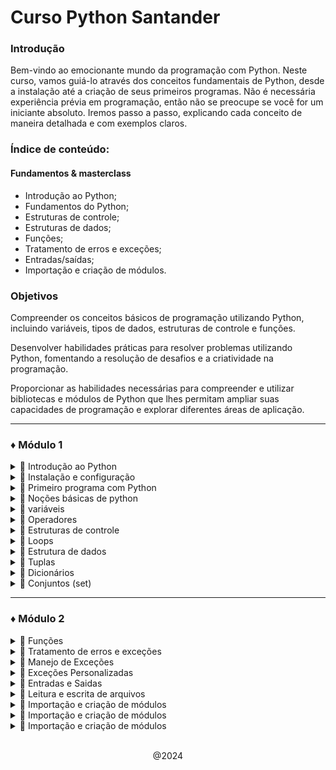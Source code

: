 # **Curso Python Santander**

### Introdução

Bem-vindo ao emocionante mundo da programação com Python. Neste curso, vamos guiá-lo através dos conceitos fundamentais de Python, desde a instalação até a criação de seus primeiros programas. Não é necessária experiência prévia em programação, então não se preocupe se você for um iniciante absoluto. Iremos passo a passo, explicando cada conceito de maneira detalhada e com exemplos claros. 

### **Índice de conteúdo**:
#### Fundamentos & masterclass
- Introdução ao Python;
- Fundamentos do Python;
- Estruturas de controle;
- Estruturas de dados;
- Funções;
- Tratamento de erros e exceções;
- Entradas/saídas;
- Importação e criação de módulos.

### **Objetivos**

Compreender os conceitos básicos de programação utilizando Python, incluindo variáveis, tipos de dados, estruturas de controle e funções.

Desenvolver habilidades práticas para resolver problemas utilizando Python, fomentando a resolução de desafios e a criatividade na programação.

Proporcionar as habilidades necessárias para compreender e utilizar bibliotecas e módulos de Python que lhes permitam ampliar suas capacidades de programação e explorar diferentes áreas de aplicação.

---

### ♦ Módulo 1
<details> 

---
<summary> 🔹 Introdução ao Python</summary> <br>
  
Python foi criado por Guido van Rossum, um programador holandês, no final dos anos 80 e início dos anos 90. 
A primeira versão do Python, a 0.9.0, foi lançada em 1991. Guido van Rossum nomeou a linguagem em homenagem 
ao grupo de comédia britânico Monty Python, do qual era um grande fã. 


Python foi projetado com o objetivo de ser uma linguagem fácil de ler e escrever, com uma sintaxe clara e 
concisa. Ao longo dos anos, evoluiu e ganhou popularidade até se tornar uma das linguagens de programação 
mais utilizadas no mundo. 

### *Caracteristicas*

**Aplicações**

Python é utilizado em uma ampla gama de aplicações e domínios, alguns exemplos são:

**Desenvolvimento Web**

Python é amplamente utilizado no desenvolvimento web backend, com frameworks populares como Django e Flask.

**Ciência de dados**

Python é a linguagem preferida para análise de dados e ciência de dados devido a bibliotecas como NumPy, Pandas e Matplotlib. 

**Inteligência Artificial e machine learning**

Python é a escolha principal para projetos de IA e machine learning, graças a bibliotecas como TensorFlow e Scikit-learn. 

**Automatização de tarefas** 
Python pode ser utilizado para automatizar tarefas repetitivas, como processamento de arquivos, web scraping e testes de software.

 
**Desenvolvimento de Jogos**
Python é utilizado no desenvolvimento de jogos simples, especialmente com bibliotecas como Pygame. 


### **Aplicações**

Python é utilizado em uma ampla gama de aplicações e domínios, alguns exemplos são:  
 
- **Desenvolvimento web**
  
  Python é amplamente utilizado no desenvolvimento web backend, com frameworks populares como Django e Flask.

- **Ciência de dados**
  
  Python é a linguagem preferida para análise de dados e ciência de dados devido a bibliotecas como NumPy, Pandas e Matplotlib. 

- **Inteligência artificial e machine learning**
  
  Python é a escolha principal para projetos de IA e machine learning, graças a bibliotecas como TensorFlow e Scikit-learn. 

- **Automatização de tarefas**
  
  Python pode ser utilizado para automatizar tarefas repetitivas, como processamento de arquivos, web scraping e testes de software.

- **Desenvolvimento de jogos**

  Python é utilizado no desenvolvimento de jogos simples, especialmente com bibliotecas como Pygame. 

</details>

<details>

---

<summary> 🔹 Instalação e configuração</summary>
  
Para começar a programar em Python, primeiro você deve baixar e instalar Python no seu computador. Siga estes passos: 

1. Vá ao site oficial do Python: https://www.python.org/downloads/Links.

2. Na seção "Download" você encontrará a última versão estável do Python. Selecione a versão adequada para o seu sistema operacional (Windows, macOS ou Linux).
3. Baixe o instalador do Python correspondente ao seu sistema operacional.
Uma vez baixado, execute o instalador. Certifique-se de marcar a opção "Add Python to PATH" durante o processo de instalação no Windows. Isso permitirá que você execute Python a partir da linha de comando.
4. Siga as instruções do instalador e espere a instalação ser concluída. 

## Configuração do ambiente de desenvolvimento

Um ambiente de desenvolvimento integrado (IDE) é uma ferramenta que facilita a escrita, execução e depuração de código. Embora você possa usar um editor de texto simples para escrever código Python, um IDE oferece recursos adicionais que melhoram a produtividade do desenvolvimento. 

Alguns IDEs populares para Python são: 

- PyCharm: é um IDE poderoso e completo desenvolvido pela JetBrains. Oferece funções avançadas, como autocompletar código, depuração, integração com sistemas de controle de versão e mais. 
  
- Visual Studio Code: é um editor de código desenvolvido pela Microsoft. Com a extensão de Python, se torna um IDE leve e versátil para o desenvolvimento de Python. 
  
- Sublime Text: é um editor de texto rápido e personalizável que suporta programação em Python através do uso de plugins. 

Outra alternativa é o uso de Jupyter Notebooks, uma aplicação web interativa que permite criar e compartilhar documentos que contêm código ao vivo, equações, visualizações e texto explicativo. É comumente usado em ciência de dados, análise e aprendizado de Python. 

Para usar Jupyter Notebook: 

Abra a linha de comando (Terminal no macOS/Linux ou Prompt de Comando no Windows). 
Execute o seguinte comando para instalar Jupyter Notebooks:
    
    pip install jupyter notebooks
    
Uma vez instalado, execute o seguinte comando para iniciar Jupyter Notebook:

    jupyter notebooks
    
Uma janela do navegador será aberta com a interface do Jupyter Notebook.
Clique em "New" e selecione "Python 3" para criar um novo caderno (notebook).

</details>

<details>

---

<summary> 🔹 Primeiro programa com Python</summary>

É uma tradição no mundo da programação começar com um programa simples chamado "Olá Mundo". Este programa simplesmente mostra a mensagem "Olá Mundo" na tela. 

- Abra seu IDE ou editor de texto preferido e crie um novo arquivo.
- Nomeie o arquivo como "ola_mundo.py". A extensão ".py" indica que é um arquivo de Python. 
- No arquivo, escreva o seguinte código:
  ~~~~ python
  print ("Olá, Mundo!")
  ~~~~
- Salve o arquivo e execute o programa. Se estiver utilizando um IDE, procure a opção "Run" ou "Execute". 
  
Você verá que a mensagem "Olá, Mundo!" é impressa na tela.


### **Conceitos básicos da sintaxe em Python**
Antes de mergulharmos em conceitos mais avançados, é importante familiarizar-se com alguns aspectos básicos da sintaxe do Python.

#### **Indentação**
No Python, a **indentação** (espaços ou tabulações no início de uma linha) é utilizada para delimitar blocos de código. Diferente de outras linguagens que utilizam chaves ou palavras-chave, o Python utiliza a indentação para determinar o escopo das declarações. Por exemplo: 
~~~python
if condition:
    # Bloco de código se a condição for verdadeira
    instrucao1
    instrucao2
else:
    # Bloco de código se a condição for falsa
    instrucao3
    instrucao4
~~~~

    ❗ É fundamental manter uma indentação consistente em todo o código para evitar erros de sintaxe.

### **Comentários**
Os comentários são linhas de texto no código que são ignoradas pelo interpretador do Python. Eles são utilizados para explicar ou documentar o código. No Python, os comentários de uma única linha começam com o símbolo 
#, enquanto os comentários de várias linhas são delimitados por três aspas """ . Por exemplo:

~~~~~ python
"# Este é um comentário de uma única linha"

"""
Este é um comentário
de várias linhas
"""
 ~~~~~

### **Sensibilidade a maiúsculas e minúsculas**
Python distingue entre maiúsculas e minúsculas. Portanto, **variável**, **Variável** e **VARIÁVEL** são consideradas variáveis diferentes.


### **Ponto e vírgula**
Diferente de outras linguagens, o Python não requer o uso de ponto e vírgula **(;)** ao final de cada instrução. No entanto, se você desejar escrever várias instruções em uma única linha, pode separá-las com um ponto e vírgula. Por exemplo:
~~~~ python
instrucao1; instrucao2; instrucao3
 ~~~~

### **Uso de parênteses**
Os parênteses são utilizados para agrupar expressões, definir funções e realizar chamadas a funções. Por exemplo:

~~~ python
resultado = (a + b) * c
~~~~


</details>




<details>

---

<summary> 🔹 Noções básicas de python </summary>



Em Python, os tipos de dados básicos são as categorias nas quais podemos classificar os valores que utilizamos em nossos programas. Compreender os diferentes tipos de dados é fundamental para trabalhar com variáveis e realizar operações em Python. Os tipos de dados básicos incluem:

### **Inteiros (int)**
Os números inteiros são aqueles que não têm parte decimal. Em Python, são representados simplesmente escrevendo o número sem aspas nem pontos decimais. Por exemplo:
~~~python
idade = 25
quantidade = 100
 ~~~

### **Flutuantes (float)**
Os números flutuantes, também conhecidos como números de ponto flutuante, são aqueles que têm uma parte decimal. Em Python, são representados utilizando um ponto para separar a parte inteira da parte decimal. Por exemplo:
~~~python
preço = 9.99
altura = 1.75
 ~~~

### **Cadeias de texto (strings)**
As cadeias de texto, ou simplesmente cadeias, são sequências de caracteres encerradas entre aspas simples ('...') ou duplas ("..."). São utilizadas para representar texto em Python. Por exemplo:
~~~python
nome = "Juan"
mensagem = '¡Hola, mundo!'
~~~
Você pode incluir caracteres especiais nas cadeias utilizando o caractere de escape \. Por exemplo, para incluir aspas dentro de uma cadeia, você pode usar \' ou \". Também pode utilizar a notação de tripla aspa ('''...''' ou """...""") para criar cadeias de várias linhas.

### **Booleanos**
Os valores booleanos representam os valores de verdade: True (verdadeiro) e False (falso). São comumente utilizados em expressões condicionais e operações lógicas. Por exemplo:
~~~python
é_maior_de_idade = True
tem_desconto = False
~~~
    ❗ Os valores booleanos em Python começam com uma letra maiúscula: True e False.


</details>




<details>

---

<summary> 🔹 variáveis </summary>



dados em nossos programas. Você pode pensar em uma variável como uma etiqueta à qual você atribui um valor específico. Em Python, não é necessário declarar o tipo de dados de uma variável com antecedência, pois o Python infere o tipo de dados automaticamente com base no valor atribuído.

### **Declaração e atribuição de variáveis**
As variáveis são contêineres que nos permitem armazenar e manipular dados em nossos programas. Para declarar e atribuir um valor a uma variável em Python, utilizamos o operador de atribuição =. O nome da variável vai à esquerda do operador, e o valor que você deseja atribuir vai à direita. Por exemplo:
~~~python
nome = "Juan"
idade = 25
altura = 1.75
é estudante = True
~~~~
No exemplo, declaramos e atribuímos valores às variáveis nome, idade, altura e é_estudante. O Python infere automaticamente o tipo de dados de cada variável com base no valor atribuído.

Você também pode atribuir o mesmo valor a várias variáveis em uma única linha usando o operador de atribuição múltipla:

    a = b = c = 10
Neste caso, as variáveis a, b e c terão o valor 10.

### **Regras para nomear variáveis**
Ao nomear variáveis em Python, é importante seguir algumas regras para manter um código legível e evitar erros:

Os nomes das variáveis só podem conter letras (a-z, A-Z), números (0-9) e sublinhados (_). Não podem começar com um número.

O Python diferencia maiúsculas de minúsculas, então nome e Nome são variáveis diferentes.

Não se pode usar palavras-chave reservadas do Python como nomes de variáveis (por exemplo, if, else, for, while, etc.).

Recomenda-se usar nomes descritivos para as variáveis, que indiquem claramente seu propósito: nome, idade, total_vendas, etc.

Seguindo essas regras, alguns exemplos de nomes de variáveis válidos são:

    idade
    nome_completo
    total_vendas
    _contador
E alguns exemplos de nomes de variáveis inválidos são:

    1idade   # Começa com um número
    nome-completo   # Usa um hífen em vez de um sublinhado
    if   # Palavra-chave reservada do Python
    

</details>



<details>

---

<summary> 🔹 Operadores </summary>



em variáveis e valores. Python fornece diferentes tipos de operadores para realizar operações aritméticas, comparações e operações lógicas.

### **Aritméticos**
Os operadores aritméticos são utilizados para realizar operações matemáticas básicas. Os principais operadores aritméticos em Python são:
~~~python
Soma (+): soma dois valores.

Subtração (-): subtrai o segundo valor do primeiro.

Multiplicação (*): multiplica dois valores.

Divisão (/): divide o primeiro valor pelo segundo e devolve um resultado de tipo flutuante.

Divisão inteira (//): divide o primeiro valor pelo segundo e devolve um resultado de tipo inteiro (a parte decimal é descartada).

Módulo (%): devolve o resto da divisão entre o primeiro valor e o segundo.

Exponenciação (**): eleva o primeiro valor à potência do segundo.
~~~~
Exemplos:
~~~python
a = 10
b = 3

soma = a + b   # 13
subtracao = a - b    # 7
multiplicacao = a * b    # 30
divisao = a / b   # 3.333333333
divisao_inteira = a // b   # 3
modulo = a % b   # 1
exponenciacao = a ** b   # 1000
~~~ 

### **De comparação**
Os operadores de comparação são utilizados para comparar dois valores e devolvem um valor booleano (True ou False) segundo o resultado da comparação. Os operadores de comparação em Python são:
~~~python
Igual a (==): devolve True se ambos os valores são iguais.

Diferente de (!=): devolve True se os valores são diferentes.

Maior que (>): devolve True se o primeiro valor é maior que o segundo.

Menor que (<): devolve True se o primeiro valor é menor que o segundo.

Maior ou igual que (>=): devolve True se o primeiro valor é maior ou igual que o segundo.

Menor ou igual que (<=): devolve True se o primeiro valor é menor ou igual que o segundo.
~~~
Exemplos:
~~~python
a = 10
b = 3


igual = a == b   # False
diferente = a != b   # True
maior que = a > b   # True
menor que = a < b   # False
maior ou igual = a >= b   # True
menor ou igual = a <= b   # False
~~~

### **Lógicos**
Os operadores lógicos são utilizados para combinar expressões condicionais e avaliar múltiplas condições. Os operadores lógicos em Python são:
~~~python
AND (and): devolve True se ambas as condições são verdadeiras.

OR (or): devolve True se ao menos uma das condições é verdadeira.

NOT (not): inverte o valor de uma condição, devolve True se a condição é falsa e False se a condição é verdadeira.
~~~
Exemplo:
~~~python
a = 10
b = 3

resultado_and = (a > 5) and (b < 5)   # True

resultado_or = (a > 15) or (b < 5)   # True

resultado_not = not (a > 5)   # False
~~~
Você pode utilizar esses operadores para realizar cálculos, tomar decisões baseadas em comparações e combinar condições lógicas em seus programas.

    ❗ Python segue as regras de precedência de operadores, onde certos operadores têm prioridade sobre outros. Em geral, a precedência segue a ordem: parênteses, exponenciação, multiplicação/divisão, soma/subtração, operadores de comparação e operadores lógicos. 

</details>




<details>

---

<summary> 🔹 Estruturas de controle </summary>


As 
tomar decisões e repetir blocos de código segundo certas condições.

### **Estruturas condicionais**
As estruturas condicionais nos permitem executar diferentes blocos de código segundo se cumpra ou não uma determinada condição. Em Python, as estruturas condicionais mais utilizadas são **if**, **if-else** e **if-elif-else**.

### **IF**
A estrutura if é utilizada para executar um bloco de código se uma condição for verdadeira. A sintaxe básica é a seguinte:
~~~python
if condicao:
   # Bloco de código a executar se a condição for verdadeira
   instruções
~~~
Exemplo:
~~~python
idade = 18

if idade >= 18:
   print ("Você é maior de idade.")
~~~
    Neste exemplo, se a variável idade for maior ou igual a 18, será executado o bloco de código dentro do if e será impressa a mensagem "Você é maior de idade."

### **IF-ELSE**
A estrutura if-else nos permite especificar um bloco de código alternativo que será executado se a condição do if for falsa. A sintaxe básica é a seguinte:
~~~python
idade = 15

if idade >= 18:
   print ("Você é maior de idade.")

else:
   print ("Você é menor de idade.")
~~~
    Neste exemplo, se a variável idade for maior ou igual a 18, será executado o bloco de código dentro do if e será impressa a mensagem "Você é maior de idade." Caso contrário, será executado o bloco de código dentro do else e será impressa a mensagem "Você é menor de idade."

### **IF-ELIF-ELSE**
A estrutura if-elif-else nos permite especificar múltiplas condições e blocos de código alternativos. A sintaxe básica é a seguinte:
~~~python
if condicao1:

   # Bloco de código a executar se a condicao1 for verdadeira
   instruções

elif condicao2:

   # Bloco de código a executar se a condicao2 for verdadeira
   instruções

else:

   # Bloco de código a executar se nenhuma condição anterior for verdadeira
   instruções
~~~
Exemplo:
~~~python
nota = 85

if nota >= 90:
   print ("Excelente")

elif nota >= 80:
   print ("Muito bom")

elif nota >= 70:
   print ("Bom")

else:
   print ("Precisa melhorar")
~~~
    Neste exemplo, são avaliadas múltiplas condições em ordem. Se a variável nota for maior ou igual a 90, será impresso "Excelente". Se não se cumprir a primeira condição, mas nota for maior ou igual a 80, será impresso "Muito bom". Se não se cumprirem as condições anteriores, mas nota for maior ou igual a 70, será impresso "Bom". Se nenhuma das condições anteriores for verdadeira, será executado o bloco else e será impresso "Precisa melhorar".

</details>




<details>

---

<summary> 🔹 Loops</summary>



Python, os loops mais comuns são for e while.

#### **For**
O loop for é utilizado para iterar sobre uma sequência (como uma lista, uma tupla ou uma string) ou qualquer objeto iterável. A sintaxe básica é a seguinte:

for variável in sequência:

    # Bloco de código a repetir
    instruções
Exemplo:
~~~ python
frutas = ["maçã", "banana", "laranja"]

for fruta in frutas:
    print(fruta)
~~~~
    Neste exemplo, o loop for itera sobre a lista frutas. Em cada iteração, a variável fruta assume o valor de um elemento da lista, e o bloco de código dentro do loop é executado. Neste caso, cada fruta é impressa em uma linha separada.

#### **While**
O loop while é utilizado para repetir um bloco de código enquanto uma condição for verdadeira. A sintaxe básica é a seguinte:

    while condição:

    # Bloco de código a repetir
    instruções
Exemplo:
~~~~ python
contador = 0

while contador < 5:

    print(contador)
    contador += 1
~~~~
    Neste exemplo, o loop while é executado enquanto a variável contador for menor que 5. Em cada iteração, o valor de contador é impresso e depois incrementado em 1 pela instrução contador += 1. O loop será interrompido quando contador atingir o valor de 5.

É importante ter cuidado ao usar o loop while, pois, se a condição nunca se tornar falsa, o loop será executado indefinidamente, o que é conhecido como um loop infinito.

**Controle de loops**

Python fornece algumas instruções especiais para controlar o fluxo de execução dentro dos loops:

Break
A instrução break é utilizada para sair prematuramente de um loop, independentemente da condição. Quando um break é encontrado, o loop é interrompido e o fluxo de execução continua com a próxima instrução fora do loop.
~~~~ python
contador = 0

while True:

    print(contador)
    contador += 1

    if contador == 5:
        break
~~~~

    Neste exemplo, o loop while é executado indefinidamente devido à condição True. No entanto, dentro do loop é utilizada uma estrutura condicional if para verificar se contador é igual a 5. Quando essa condição é satisfeita, a instrução break é executada, fazendo com que o loop seja interrompido e o fluxo de execução continue com a próxima instrução fora do loop.

#### **Continue**

A instrução continue é utilizada para pular o restante do bloco de código dentro de um loop e passar para a próxima iteração.

Exemplo:
~~~~ python
for i in range(10):

    if i % 2 == 0:
        continue
    print(i)

~~~~

    Neste exemplo, o loop for itera sobre os números de 0 a 9 utilizando a função range(). Dentro do loop, verifica-se se o número é divisível por 2 utilizando o operador de módulo %. Se o número for divisível por 2 (ou seja, se for par), a instrução continue é executada, fazendo com que o restante do bloco de código seja pulado e passando para a próxima iteração do loop. Como resultado, apenas os números ímpares serão impressos.


#### **Pass**
A instrução pass é uma operação nula que não faz nada. É utilizada como um marcador de posição quando uma instrução é sintaticamente necessária, mas nenhuma ação é desejada.

Exemplo:
~~~~ python
for i in range(5):
    pass
~~~~
    Neste exemplo, o loop for itera sobre os números de 0 a 4, mas nenhuma ação é realizada dentro do loop devido à instrução pass. Isso pode ser útil quando se está desenvolvendo um programa e se deseja reservar um bloco de código para implementá-lo mais tarde.

 ### Conclusão
As estruturas de controle são ferramentas poderosas que nos permitem controlar o fluxo de execução de nossos programas. Com as estruturas condicionais (if, if-else, if-elif-else) podemos tomar decisões baseadas em condições, enquanto que com os loops (for, while) podemos repetir blocos de código várias vezes. Além disso, as instruções break, continue e pass nos fornecem um controle adicional sobre o comportamento dos loops.


</details>




<details>

---

<summary> 🔹 Estrutura de dados</summary>



maneira eficiente em nossos programas. Python fornece várias estruturas de dados integradas, como listas, tuplas, dicionários e conjuntos, cada uma com suas próprias características e usos.

#### **Listas**
Uma lista é uma estrutura de dados mutável e ordenada que permite armazenar uma coleção de elementos. Os elementos de uma lista podem ser de diferentes tipos de dados e são encerrados entre colchetes [], separados por vírgulas.

 
##### **Criação e acesso**
Para criar uma lista, simplesmente encerre os elementos entre colchetes:
~~~~ python
    frutas = ["maçã", "banana", "laranja"]
~~~~ 

Para acessar os elementos de uma lista, utilize o índice do elemento entre colchetes. Os índices começam a **partir de 0**.

~~~~ python
print(frutas[0])  # Imprime "maçã"
print(frutas[1])  # Imprime "banana"
print(frutas[2])  # Imprime "laranja"
~~~~

Você também pode acessar os elementos a partir do final da lista utilizando índices negativos. O índice -1 representa o último elemento, -2 representa o penúltimo, e assim por diante.

~~~~ python
print(frutas[-1])  # Imprime "laranja"
print(frutas[-2])  # Imprime "banana"
print(frutas[-3])  # Imprime "maçã"
~~~~

#### **Métodos de listas**
As listas em Python têm vários métodos incorporados que nos permitem manipular e modificar os elementos da lista. Alguns métodos comuns são:

- append(elemento): adiciona um elemento ao final da lista.
- insert(indice, elemento): insere um elemento em uma posição específica da lista.
- remove(elemento): remove a primeira ocorrência de um elemento na lista.
- pop(indice): remove e retorna o elemento em uma posição específica da lista.
- sort(): ordena os elementos da lista em ordem ascendente.
- reverse(): inverte a ordem dos elementos na lista.
  
Exemplo:
~~~~ python
frutas = ["maçã", "banana", "laranja"]

frutas.append("pera")
print(frutas)  # Imprime ["maçã", "banana", "laranja", "pera"]

frutas.insert(1, "uva")
print(frutas)  # Imprime ["maçã", "uva", "banana", "laranja", "pera"]

frutas.remove("banana")
print(frutas)  # Imprime ["maçã", "uva", "laranja", "pera"]

fruta_removida = frutas.pop(2)
print(frutas)  # Imprime ["maçã", "uva", "pera"]
print(fruta_removida)  # Imprime "laranja"

frutas.sort()
print(frutas)  # Imprime ["maçã", "pera", "uva"]

frutas.reverse()
print(frutas)  # Imprime ["uva", "pera", "maçã"]
~~~~

#### **Listas de compreensão**
As listas de compreensão são uma forma concisa de criar novas listas baseadas em uma sequência existente. Permitem filtrar e transformar os elementos de uma lista em uma única linha de código.
~~~~ python
    nova_lista = [expressão for elemento in sequência if condição]
~~~~ 
Exemplo:
~~~~ python
    números = [1, 2, 3, 4, 5]
    quadrados = [x ** 2 for x in números if x % 2 == 0]
    print(quadrados)  # Imprime [4, 16]
~~~~
    Neste exemplo, é criada uma nova lista chamada quadrados, que contém os quadrados dos números pares da lista números. A expressão x ** 2 eleva cada elemento ao quadrado, e a condição if x % 2 == 0 filtra apenas os números pares.

</details>

<details>

---

<summary> 🔹 Tuplas</summary>



armazenar uma coleção de elementos. Os elementos de uma tupla são encerrados entre parênteses (), separados por vírgulas.
 
#### **Criação e acesso**
Para criar uma tupla, encerre os elementos entre parênteses:

~~~~ python
    ponto = (3, 4)
~~~~ 

Para acessar os elementos de uma tupla, utilize o índice do elemento entre colchetes, similar às listas:

~~~python
print(ponto[0])  # Imprime 3

print(ponto[1])  # Imprime 4
~~~

Ao contrário das listas, as tuplas são imutáveis, o que significa que não podem ser modificadas uma vez criadas. Não se pode adicionar, eliminar ou alterar elementos em uma tupla existente.

As tuplas são úteis quando você precisa armazenar uma coleção de elementos que não devem ser modificados, como coordenadas ou dados de configuração.

#### **Métodos de tuplas**
Embora as tuplas sejam imutáveis, Python fornece vários métodos úteis para trabalhar com elas:

- count(elemento): devolve o número de vezes que um elemento aparece na tupla. 
  
- index(elemento): devolve o índice da primeira aparição de um elemento na tupla. Opcionalmente, pode-se especificar o início e fim da busca. 
  
- len(tupla): embora não seja um método de tupla propriamente dito, esta função incorporada devolve o comprimento da tupla.

~~~~ python
minha_tupla = (1, 2, 3, 2, 4, 2)

print (minha_tupla.index(2))   # Saída: 1

print (minha_tupla.index(2, 2))   #Saída: 3

print (minha_tupla.index(2, 2, 4))   #Saída: 3
~~~~


</details>

<details>

---

<summary> 🔹 Dicionários </summary>

Um dicionário é uma estrutura de dados mutável e não ordenada que permite armazenar pares de chave-valor. Cada elemento em um dicionário consiste em uma chave única e seu valor correspondente. Os dicionários são delimitados por chaves {}, e os pares chave-valor são separados por vírgulas.

#### **Criação e acesso**
Para criar um dicionário, utilize chaves e separe as chaves e valores com dois pontos.

~~~ python
    pessoa = {"nome": "João", "idade": 25, "cidade": "Madri"}
~~~
Para acessar os valores de um dicionário, utilize a chave correspondente entre colchetes:

~~~python
print(pessoa["nome"])  # Imprime "João"
print(pessoa["idade"])    # Imprime 25
print(pessoa["cidade"])  # Imprime "Madri"
~~~

Você também pode utilizar o método **get()** para obter o valor de uma chave. Se a chave não existir, retorna um valor padrão (por padrão, None).

#### **Métodos de dicionários**
Os dicionários em Python têm vários métodos incorporados para manipular e acessar os elementos. Alguns métodos comuns são:

- keys(): retorna uma visualização de todas as chaves do dicionário.
  
- values(): retorna uma visualização de todos os valores do dicionário.
  
- items(): retorna uma visualização de todos os pares chave-valor do dicionário.
  
- update(outro_dicionario): atualiza o dicionário com os pares chave-valor de outro dicionário.
  
Exemplo:

~~~python
pessoa = {"nome": "João", "idade": 25, "cidade": "Madri"}

print(pessoa.keys())    # Imprime dict_keys(["nome", "idade", "cidade"])
print(pessoa.values())  # Imprime dict_values(["João", 25, "Madri"])
print(pessoa.items())   # Imprime dict_items([("nome", "João"), ("idade", 25), ("cidade", "Madri")])

pessoa.update({"profissao": "Engenheiro"})
print(pessoa)  # Imprime {"nome": "João", "idade": 25, "cidade": "Madri", "profissao": "Engenheiro"}
~~~

</details>

<details>

---

<summary> 🔹 Conjuntos (set) </summary>

Um conjunto é uma estrutura de dados mutável e não ordenada que permite armazenar uma coleção de elementos únicos. Os conjuntos são delimitados por chaves {} ou são criados utilizando a função set().

### **Criação e operações básicas**

Para criar um conjunto, utilize chaves ou a função set():
~~~~ python 
frutas = {"maçã", "banana", "laranja"}
numeros = set([1, 2, 3, 4, 5])
~~~~

Os conjuntos suportam operações matemáticas de conjuntos, como a união (|), a interseção (&), a diferença (-) e a diferença simétrica (^).

~~~~ python
conjunto1 = {1, 2, 3}
conjunto2 = {3, 4, 5} 

uniao = conjunto1 | conjunto2

print(uniao)  # Imprime {1, 2, 3, 4, 5}

intersecao = conjunto1 & conjunto2
print(intersecao)  # Imprime {3}

diferenca = conjunto1 - conjunto2
print(diferenca)  # Imprime {1, 2}

diferenca_simetrica = conjunto1 ^ conjunto2
print(diferenca_simetrica)  # Imprime {1, 2, 4, 5}
~~~~

### **Métodos de conjuntos**
Os conjuntos em Python têm vários métodos incorporados para manipular e acessar os elementos. Alguns métodos comuns são:

- add(elemento): adiciona um elemento ao conjunto.
  
- remove(elemento): remove um elemento do conjunto. Se o elemento não existir, gera um erro.
  
- discard(elemento): remove um elemento do conjunto se estiver presente. Se o elemento não existir, não faz nada.
  
- clear(): remove todos os elementos do conjunto.

Exemplo:

~~~~ python
frutas = {"maçã", "banana", "laranja"}

frutas.add("pera")
print(frutas)  # Imprime {"maçã", "banana", "laranja", "pera"}

frutas.remove("banana")
print(frutas)  # Imprime {"maçã", "laranja", "pera"}

frutas.discard("uva")
print(frutas)  # Imprime {"maçã", "laranja", "pera"}

frutas.clear()
print(frutas)  # Imprime set()
~~~~ 

As estruturas de dados em Python nos oferecem grande flexibilidade e potência para armazenar e manipular dados em nossos programas. As listas são úteis para coleções ordenadas e mutáveis, as tuplas para coleções ordenadas e imutáveis, os dicionários para armazenar pares de chave valor e os conjuntos para coleções não ordenadas de elementos únicos.

</details>

---
### ♦ Módulo 2

<details>

--- 

<summary> 🔹 Funções </summary>

As funções são blocos de código reutilizáveis que nos permitem encapsular tarefas específicas e executá-las quando necessário. As funções nos ajudam a organizar nosso código, evitar a repetição e fazer com que nossos programas sejam mais modulares e fáceis de manter.
 
### **Definição e chamada de funções**
Para definir uma função em Python, utilizamos a palavra-chave def seguida do nome da função e parênteses. Opcionalmente, podemos especificar parâmetros dentro dos parênteses. O bloco de código da função é indentado após os dois pontos.

Para chamar uma função, simplesmente escrevemos o nome da função seguido de parênteses:

~~~~ python
def saudacao():
    print("Olá, mundo!")

saudacao()  # Imprime "Olá, mundo!"
~~~~ 

### **Parâmetros e argumentos**

As funções podem aceitar parâmetros, que são valores que são passados para a função quando ela é chamada. Os parâmetros são especificados dentro dos parênteses na definição da função.

~~~~ python
def saudacao(nome):
    print(f"Olá, {nome}!")
Ao chamar a função, fornecemos os argumentos correspondentes aos parâmetros:

saudacao("João")  # Imprime "Olá, João!"
saudacao("Maria")  # Imprime "Olá, Maria!"
~~~~ 

### **Valores de retorno**
As funções podem retornar valores usando a palavra-chave return. O valor de retorno pode ser usado pelo código que chama a função.

~~~~ python
def soma(a, b):
    return a + b

resultado = soma(3, 4)
print(resultado)  # Imprime 7
~~~~  

### **Funções anônimas (lambda)**

Python permite criar funções anônimas ou funções lambda, que são funções sem nome definidas em uma única linha. São comumente usadas para funções pequenas e concisas.

~~~~ python
quadrado = lambda x: x ** 2
print(quadrado(5))  # Imprime 25
~~~~ 

### **Escopo das variáveis (local vs. global)**

As variáveis definidas dentro de uma função têm um escopo local, o que significa que só são acessíveis dentro da função. Por outro lado, as variáveis definidas fora de qualquer função têm um escopo global e podem ser acessadas de qualquer parte do programa.

~~~~ python
def funcao():
    variavel_local = 10
    print(variavel_local)  # Acessível dentro da função

variavel_global = 20

def funcao2():
    print(variavel_global)  # Acessível de qualquer lugar

funcao()  # Imprime 10
funcao2()  # Imprime 20
print(variavel_global)  # Imprime 20
print(variavel_local)  # Gera um erro, a variável não está definida neste escopo.
~~~~ 

### **Funções definidas pelo usuário**
 
- ### **Documentação de funções (docstrings)**

É uma boa prática documentar nossas funções utilizando docstrings. Os docstrings são cadeias de texto que descrevem o propósito, os parâmetros e o valor de retorno de uma função. São colocados imediatamente após a definição da função e são encerrados entre aspas duplas triplas.

~~~~ python
def area_retangulo(base, altura):
    """
    Calcula a área de um retângulo.

    Args:
        base (float): A base do retângulo.
        altura (float): A altura do retângulo.


    Returns:
        float: A área do retângulo.
    """
    return base * altura
~~~~ 

- ### **Funções com número variável de argumentos**

Python permite definir funções que aceitem um número variável de argumentos. Isso é feito utilizando o operador * antes do nome do parâmetro.

~~~~ python
def soma_variavel(*numeros):
    total = 0
    for numero in numeros:
        total += numero
    return total

print(soma_variavel(1, 2, 3))  # Imprime 6
print(soma_variavel(4, 5, 6, 7))  # Imprime 22
~~~~ 

As funções são uma ferramenta fundamental na programação e nos permitem estruturar e modularizar nosso código. Com a capacidade de definir funções personalizadas, podemos encapsular tarefas específicas e reutilizá-las em diferentes partes do nosso programa.

Além das funções definidas pelo usuário, Python também fornece uma ampla gama de funções incorporadas que podemos utilizar diretamente, como **print(), len(), range()**, entre outras.

</details>

<details>

---

<summary> 🔹 Tratamento de erros e exceções </summary>

Quando escrevemos programas, é comum nos depararmos com situações inesperadas ou erros durante a execução. Python fornece um mecanismo para lidar com esses erros de maneira controlada utilizando o tratamento de exceções. Isso nos permite capturar e lidar com erros específicos sem que o programa pare abruptamente.

### **Erros comuns em Python**
Antes de mergulharmos no tratamento de exceções, vejamos alguns erros comuns que você pode encontrar em Python:
- **Erro de sintaxe (SyntaxError)**
  - Ocorre quando o código não segue as regras de sintaxe do Python, como esquecer dois pontos após uma declaração de função ou um loop.
    ~~~~~ python
    def minha_funcao() # Faltam os dois pontos
        print("Olá")
    ~~~~~ 

- **Erro de nome (NameError)**
  - Ocorre quando se faz referência a uma variável ou função que não foi definida.
    ~~~~~ python
    print(variavel_nao_definida) 
    ~~~~~ 

- **Erro de tipo (TypeError)**
  - Ocorre quando se realiza uma operação com tipos de dados incompatíveis, como tentar somar um número e uma string.
    ~~~~~ python
    resultado = 5 + "10"
    ~~~~~

- **Erro de índice (IndexError)** 
  - Ocorre quando se tenta acessar um índice fora do intervalo válido de uma lista ou sequência.
    ~~~~~ python
    lista = [1, 2, 3]
    print(lista[3])  # O índice 3 está fora do intervalo
    ~~~~~ 

Estes são apenas alguns exemplos de erros comuns. Quando ocorre um erro, Python gera uma exceção e exibe uma mensagem de erro que inclui o tipo de exceção e uma descrição do problema.

</details>

<details>

--- 

<summary> 🔹 Manejo de Exceções </summary>

O manejo de exceções nos permite capturar e lidar com erros de maneira controlada utilizando as declarações try, except e opcionalmente finally.

### **Try**

O bloco try contém o código que pode gerar uma exceção. Se ocorrer uma exceção dentro do bloco try, o fluxo de execução é transferido para o bloco except correspondente.
~~~~~ python
try:
    # Código que pode gerar uma exceção
    resultado = 10 / 0  # Divisão por zero
    print(resultado)
except ZeroDivisionError:
    print("Erro: Divisão por zero")
 ~~~~~ 

### **Except**

O bloco except especifica o tipo de exceção que se deseja capturar e lidar. Você pode ter múltiplos blocos except para lidar com diferentes tipos de exceções.
~~~~~ python
try:
    # Código que pode gerar uma exceção
    resultado = 10 / 0  # Divisão por zero
    print(resultado)
except ZeroDivisionError:
    print("Erro: Divisão por zero")
except ValueError:
    print("Erro: Valor inválido")
~~~~~ 

### **Finally**

O bloco finally é opcional e é executado sempre, independentemente de ter ocorrido uma exceção ou não. É comumente utilizado para realizar tarefas de limpeza ou liberação de recursos.

~~~~~ python
try:
    # Código que pode gerar uma exceção
    arquivo = open("arquivo.txt", "r")
    # Realizar operações com o arquivo
except FileNotFoundError:
    print("Erro: Arquivo não encontrado")
finally:
    arquivo.close()  # Fechar o arquivo sempre, mesmo se ocorrer uma exceção
~~~~~  

</details>

<details>

---

<summary> 🔹 Exceções Personalizadas </summary>

Além das exceções incorporadas no Python, você também pode criar suas próprias exceções personalizadas. Isso é útil quando deseja lidar com situações específicas do seu programa.

Para criar uma exceção personalizada, você deve criar uma classe que herde da classe base Exception ou de uma de suas subclasses.

~~~~~ python
def funcao():
    # Código que pode gerar uma exceção personalizada
    if condicao:
        raise Exception("Descrição do erro")

try:
    funcao()
except Exception as e:
    print(f"Erro: {str(e)}")
~~~~~ 

Neste exemplo, define-se uma função chamada **funcao()**. Dentro da função, verifica-se uma condição e, se for satisfeita, gera-se uma exceção utilizando a declaração raise. Em vez de criar uma classe personalizada, utiliza-se diretamente a classe base Exception para gerar a exceção.

Depois, utiliza-se um bloco **try-except** para capturar e lidar com a exceção. A variável e é utilizada para acessar a descrição do erro fornecida ao gerar a exceção.

O tratamento de erros e exceções é uma parte fundamental da programação em Python. Permite lidar com situações inesperadas de maneira controlada e evitar que seu programa trave ou pare abruptamente.

Quando ocorre um erro no seu código, o Python gera uma exceção. Ao utilizar blocos **try-except**, você pode capturar e lidar com essas exceções de maneira adequada. Pode especificar diferentes blocos except para lidar com diferentes tipos de exceções e realizar ações específicas em cada caso.

Além disso, o bloco finally permite executar código de limpeza ou liberação de recursos, independentemente de ter ocorrido uma exceção ou não. Isso é útil para garantir que certas ações sejam sempre realizadas, como fechar arquivos ou conexões de banco de dados.

#### **Importante ❗**
    Considere os possíveis erros que podem ocorrer no seu código e utilize o tratamento de exceções adequado para lidar com eles de maneira apropriada. Isso tornará seus programas mais robustos e confiáveis.

</details>

<details>

---

<summary> 🔹 Entradas e Saidas </summary>

Em Python, a entrada e saída de dados nos permite interagir com o usuário e manipular arquivos. Podemos solicitar informações ao usuário, mostrar resultados na tela e ler ou escrever dados em arquivos externos.

### **Entrada de dados do usuário**

Para obter informações do usuário durante a execução do programa, podemos utilizar a função input(). Esta função mostra uma mensagem na tela e espera que o usuário insira um valor.

~~~~ python
nome = input("Insira seu nome: ")
idade = input("Insira sua idade: ")

print("Olá, " + nome + "!")
print("Você tem " + idade + " anos.")
~~~~ 

Neste exemplo, solicita-se ao usuário que insira seu nome e idade utilizando a função **input()**. Os valores inseridos são armazenados nas variáveis nome e idade, respectivamente. Em seguida, essas variáveis são utilizadas para mostrar uma saudação personalizada na tela.

#### **Importante ❗** 
    A função input() sempre retorna uma cadeia de texto. Se você deseja trabalhar com outros tipos de dados, como números inteiros ou flutuantes, deve realizar uma conversão explícita utilizando funções como int() ou float().

~~~~ python
idade = int(input("Insira sua idade: "))

if idade >= 18:
    print("Você é maior de idade.")
else:
    print("Você é menor de idade.")
~~~~

Neste exemplo, solicita-se ao usuário que insira sua idade e converte o valor inserido para um número inteiro utilizando int(). Em seguida, utiliza-se uma estrutura condicional para verificar se a idade é maior ou igual a 18 e mostrar uma mensagem correspondente.

### **Saída de dados**

Para mostrar informações na tela, utilizamos a função print(). Esta função recebe um ou mais argumentos e os mostra no console.

Podemos utilizar a **f-string** (formatação de cadeias) para inserir variáveis diretamente dentro de uma cadeia de texto.

~~~~ python
nome = "Juan"
idade = 25

print(f"Olá, meu nome é {nome} e tenho {idade} anos.")
~~~~ 

Neste caso, as variáveis são inseridas dentro da cadeia utilizando chaves {} e a cadeia é precedida pela letra f para indicar que é uma **f-string.**


</details>

<details>

---

<summary> 🔹 Leitura e escrita de arquivos </summary>

Python nos permite ler e escrever dados em arquivos externos. Podemos abrir arquivos em diferentes modos, como leitura ("r"), escrita ("w") ou anexar ("a"), e realizar operações de leitura e escrita.

### **Leitura de arquivos**

Para ler o conteúdo de um arquivo, primeiro devemos abri-lo utilizando a função **open()** em modo de leitura ("r"). Depois, podemos ler o conteúdo do arquivo utilizando métodos como **read()** ou **readlines()**.

~~~~ python
arquivo = open("dados.txt", "r")
conteudo = arquivo.read()
print(conteudo)
arquivo.close()
~~~~ 

Neste exemplo, o arquivo "dados.txt" é aberto em modo de leitura utilizando **open()**. Depois, todo o conteúdo do arquivo é lido utilizando o método **read()** e armazenado na variável conteudo. Finalmente, o conteúdo é mostrado na tela e o arquivo é fechado utilizando o método **close()**.

### **Escrita de arquivos**

Para escrever dados em um arquivo, abrimos em modo de escrita ("w") utilizando a função **open()**. Se o arquivo não existir, será criado automaticamente. Se o arquivo já existir, seu conteúdo será sobrescrito.

~~~~ python
arquivo = open("dados.txt", "w")
arquivo.write("Olá, mundo!")
arquivo.close()
~~~~ 

Neste exemplo, o arquivo "dados.txt" é aberto em modo de escrita utilizando **open()**. Depois, a string "Olá, mundo!" é escrita no arquivo utilizando o método **write()**. Finalmente, o arquivo é fechado utilizando o método **close()**.
 

#### **Importante ❗**
    É importante fechar sempre os arquivos depois de utilizá-los para liberar os recursos do sistema. 
 

Você também pode utilizar a declaração **with** para manejar a abertura e fechamento de arquivos de maneira automática.

~~~~ python
with open("dados.txt", "r") as arquivo:
    conteudo = arquivo.read()
    print(conteudo)
~~~~ 

Neste caso, o arquivo é aberto utilizando a declaração with e é fechado automaticamente uma vez que se sai do bloco with, mesmo se ocorrer uma exceção.

A entrada e saída de dados em Python nos oferece uma grande flexibilidade para interagir com o usuário e manipular arquivos externos. Podemos solicitar informações ao usuário, mostrar resultados na tela e ler ou escrever dados em arquivos de texto. Lembre-se sempre de manejar adequadamente a abertura e fechamento de arquivos, e considerar as possíveis exceções que podem ocorrer durante as operações de entrada/saída.

</details>
<details>

---

<summary> 🔹 Importação e criação de módulos </summary>

Em Python, um módulo é um arquivo que contém definições de funções, classes e variáveis que podem ser utilizadas em outros programas. A importação de módulos nos permite acessar a funcionalidade definida em outros arquivos e reutilizar código de maneira eficiente. Além disso, podemos criar nossos próprios módulos para organizar e modularizar nosso código.

#### **Tenha em mente** 
Python vem com uma ampla biblioteca padrão de módulos que fornecem funcionalidades adicionais. Esses módulos estão disponíveis sem a necessidade de instalá-los separadamente.
 
### **Importar módulos**
Para utilizar um módulo em nosso programa, devemos importá-lo utilizando a declaração import. Podemos importar um módulo completo ou funções específicas de um módulo.

~~~~ python
import math

resultado = math.sqrt(25)
print(resultado)  # Imprime 5.0
~~~~ 

Neste exemplo, importa-se o módulo **math** utilizando a declaração import. Em seguida, utiliza-se a função **sqrt()** do módulo math para calcular a raiz quadrada de 25.

Também podemos importar funções específicas de um módulo utilizando a sintaxe from módulo import função.

~~~~ python
from math import sqrt

resultado = sqrt(25)
print(resultado)  # Imprime 5.0
~~~~ 

Neste caso, importa-se apenas a função sqrt() do módulo math, o que nos permite utilizá-la diretamente sem ter que precedê-la com o nome do módulo.

### **Funções e classes de módulos padrão**
A biblioteca padrão de Python oferece uma ampla gama de módulos com funções e classes úteis. Alguns exemplos comuns incluem:

#### **Math**
    Fornece funções matemáticas, como sqrt() (raiz quadrada), sin() (seno), cos() (cosseno), entre outras. 

#### random 
    Oferece funções para gerar números aleatórios, como random() (número aleatório entre 0 e 1), randint() (número inteiro aleatório em um intervalo), entre outras.

#### datetime
    Permite trabalhar com datas e horas, como datetime.now() (data e hora atual), datetime.date() (data), datetime.time() (hora), entre outras.

~~~~ python
import random
import datetime

numero_aleatorio = random.randint(1, 10)
print(numero_aleatório)  # Imprime um número inteiro aleatório entre 1 e 10

data_atual = datetime.datetime.now()
print(data_atual)  # Imprime a data e hora atual
~~~~ 

Estes são apenas alguns exemplos dos muitos módulos disponíveis na biblioteca padrão de Python. Você pode consultar a documentação oficial de Python para obter mais informações sobre os módulos e suas funcionalidades.

</details>
<details>

---

<summary> 🔹 Importação e criação de módulos </summary>



</details>
<details>

---

<summary> 🔹 Importação e criação de módulos </summary>



</details>


<br>

<p style: align="center">
@2024
</p>